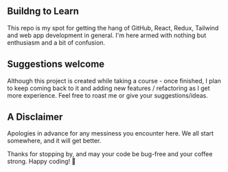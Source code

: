 ## Buildng to Learn

This repo is my spot for getting the hang of GitHub, React, Redux, Tailwind and web app development in general. I'm here armed with nothing but enthusiasm and a bit of confusion.

## Suggestions welcome

Although this project is created while taking a course - once finished, I plan to keep coming back to it and adding new features / refactoring as I get more experience. Feel free to roast me or give your suggestions/ideas.

## A Disclaimer

Apologies in advance for any messiness you encounter here. We all start somewhere, and it will get better.

Thanks for stopping by, and may your code be bug-free and your coffee strong.
Happy coding! 🚀
